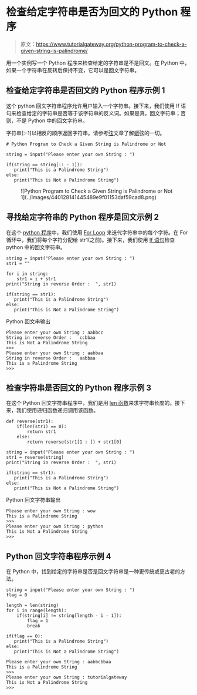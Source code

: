 # 检查给定字符串是否为回文的 Python 程序

> 原文：<https://www.tutorialgateway.org/python-program-to-check-a-given-string-is-palindrome/>

用一个实例写一个 Python 程序来检查给定的字符串是不是回文。在 Python 中，如果一个字符串在反转后保持不变，它可以是回文字符串。

## 检查给定字符串是否回文的 Python 程序示例 1

这个 python 回文字符串程序允许用户输入一个字符串。接下来，我们使用 If 语句来检查给定的字符串是否等于该字符串的反义词。如果是真，回文字符串；否则，不是 Python 中的回文字符串。

字符串[:–1]以相反的顺序返回字符串。请参考[弦](https://www.tutorialgateway.org/python-string/)文章了解[蟒](https://www.tutorialgateway.org/python-tutorial/)弦的一切。

```
# Python Program to Check a Given String is Palindrome or Not

string = input("Please enter your own String : ")

if(string == string[:: - 1]):
   print("This is a Palindrome String")
else:
   print("This is Not a Palindrome String")
```

<figure class="wp-block-image">![Python Program to Check a Given String is Palindrome or Not 1](../Images/440128141445489e9f01153daf59cad8.png)</figure>

## 寻找给定字符串的 Python 程序是回文示例 2

在这个 [python 程序](https://www.tutorialgateway.org/python-programming-examples/)中，我们使用 [For Loop](https://www.tutorialgateway.org/python-for-loop/) 来迭代字符串中的每个字符。在 For 循环中，我们将每个字符分配给 str1(之前)。接下来，我们使用 [If 语句](https://www.tutorialgateway.org/python-if-statement/)检查 python 中的回文字符串。

```
string = input("Please enter your own String : ")
str1 = ""

for i in string:
    str1 = i + str1  
print("String in reverse Order :  ", str1)

if(string == str1):
   print("This is a Palindrome String")
else:
   print("This is Not a Palindrome String")
```

Python 回文串输出

```
Please enter your own String : aabbcc
String in reverse Order :   ccbbaa
This is Not a Palindrome String
>>> 
Please enter your own String : aabbaa
String in reverse Order :   aabbaa
This is a Palindrome String
>>> 
```

## 检查字符串是否回文的 Python 程序示例 3

在这个 Python 回文字符串程序中，我们是用 [len 函数](https://www.tutorialgateway.org/python-len-function/)来求字符串长度的。接下来，我们使用递归函数递归调用该函数。

```
def reverse(str1):
    if(len(str1) == 0):
        return str1
    else:
        return reverse(str1[1 : ]) + str1[0]

string = input("Please enter your own String : ")
str1 = reverse(string)
print("String in reverse Order :  ", str1)

if(string == str1):
   print("This is a Palindrome String")
else:
   print("This is Not a Palindrome String")
```

Python 回文字符串输出

```
Please enter your own String : wow
This is a Palindrome String
>>> 
Please enter your own String : python
This is Not a Palindrome String
>>> 
```

## Python 回文字符串程序示例 4

在 Python 中，找到给定的字符串是否是回文字符串是一种更传统或更古老的方法。

```
string = input("Please enter your own String : ")
flag = 0

length = len(string)
for i in range(length):
    if(string[i] != string[length - i - 1]):
        flag = 1
        break

if(flag == 0):
   print("This is a Palindrome String")
else:
   print("This is Not a Palindrome String")
```

```
Please enter your own String : aabbcbbaa
This is a Palindrome String
>>> 
Please enter your own String : tutorialgateway
This is Not a Palindrome String
>>>
```